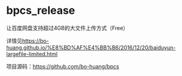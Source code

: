 # bpcs_release

让百度网盘支持超过4GB的大文件上传方式（Free）

详情见<https://bo-huang.github.io/%E8%BD%AF%E4%BB%B6/2016/12/20/baiduyun-largefile-limited.html>

项目源码：<https://github.com/bo-huang/bpcs>